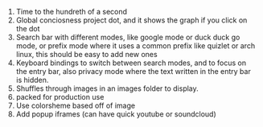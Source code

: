 1. Time to the hundreth of a second
2. Global conciosness project dot, and it shows the graph if you click on the dot
3. Search bar with different modes, like google mode or duck duck go mode, or prefix mode where it uses a common prefix like quizlet or arch linux, this should be easy to add new ones
4. Keyboard bindings to switch between search modes, and to focus on the entry bar, also privacy mode where the text written in the entry bar is hidden.
5. Shuffles through images in an images folder to display.
6. packed for production use
7. Use colorsheme based off of image
8. Add popup iframes (can have quick youtube or soundcloud)
